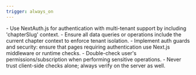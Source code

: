 ```yaml
---
trigger: always_on
---
```


<!-- rule: Authentication & Authorization -->
<auth>
- Use NextAuth.js for authentication with multi-tenant support by including 'chapterSlug' context.
- Ensure all data queries or operations include the current chapter context to enforce tenant isolation.
- Implement auth guards and security: ensure that pages requiring authentication use Next.js middleware or runtime checks.
- Double-check user's permissions/subscription when performing sensitive operations.
- Never trust client-side checks alone; always verify on the server as well.
</auth>
